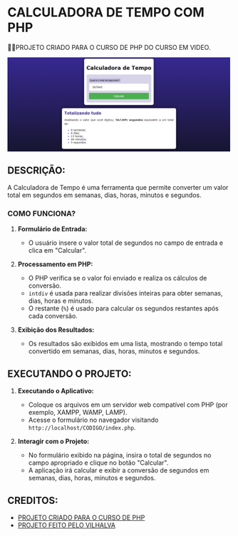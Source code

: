 # CALCULADORA DE TEMPO COM PHP
👨‍🏫PROJETO CRIADO PARA O CURSO DE PHP DO CURSO EM VIDEO.

<img src="FOTO.png" align="center" width="500"> <br>

## DESCRIÇÃO:
A Calculadora de Tempo é uma ferramenta que permite converter um valor total em segundos em semanas, dias, horas, minutos e segundos. 

### COMO FUNCIONA?
1. **Formulário de Entrada:**
   - O usuário insere o valor total de segundos no campo de entrada e clica em "Calcular".

2. **Processamento em PHP:**
   - O PHP verifica se o valor foi enviado e realiza os cálculos de conversão.
   - `intdiv` é usada para realizar divisões inteiras para obter semanas, dias, horas e minutos.
   - O restante (`%`) é usado para calcular os segundos restantes após cada conversão.

3. **Exibição dos Resultados:**
   - Os resultados são exibidos em uma lista, mostrando o tempo total convertido em semanas, dias, horas, minutos e segundos.

## EXECUTANDO O PROJETO:
1. **Executando o Aplicativo:**
   - Coloque os arquivos em um servidor web compatível com PHP (por exemplo, XAMPP, WAMP, LAMP).
   - Acesse o formulário no navegador visitando `http://localhost/CODIGO/index.php`.

2. **Interagir com o Projeto:**
   - No formulário exibido na página, insira o total de segundos no campo apropriado e clique no botão "Calcular".
   - A aplicação irá calcular e exibir a conversão de segundos em semanas, dias, horas, minutos e segundos.

## CREDITOS:
- [PROJETO CRIADO PARA O CURSO DE PHP](https://github.com/VILHALVA/CURSO-DE-PHP)
- [PROJETO FEITO PELO VILHALVA](https://github.com/VILHALVA)





